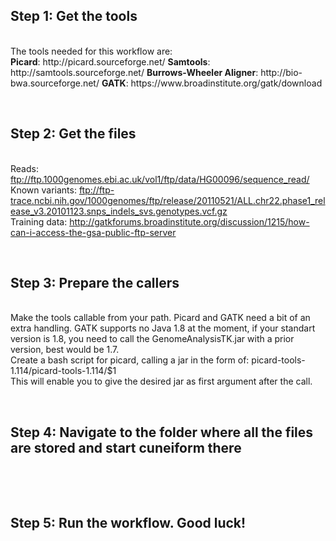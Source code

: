 <h2>Step 1: Get the tools</h2></br>
    The tools needed for this workflow are:</br>
    <b>Picard</b>: http://picard.sourceforge.net/
    <b>Samtools</b>: http://samtools.sourceforge.net/
    <b>Burrows-Wheeler Aligner</b>: http://bio-bwa.sourceforge.net/
    <b>GATK</b>: https://www.broadinstitute.org/gatk/download
    
</br><h2>Step 2: Get the files</h2></br>
    Reads: ftp://ftp.1000genomes.ebi.ac.uk/vol1/ftp/data/HG00096/sequence_read/</br>
    Known variants: ftp://ftp-trace.ncbi.nih.gov/1000genomes/ftp/release/20110521/ALL.chr22.phase1_release_v3.20101123.snps_indels_svs.genotypes.vcf.gz</br>
    Training data: http://gatkforums.broadinstitute.org/discussion/1215/how-can-i-access-the-gsa-public-ftp-server</br>
    
</br><h2>Step 3: Prepare the callers</h2></br>
    Make the tools callable from your path. Picard and GATK need a bit of an extra handling. GATK supports no Java 1.8 at the moment, if your standart version is 1.8, you need to call the GenomeAnalysisTK.jar with a prior version, best would be 1.7.</br>
    Create a bash script for picard, calling a jar in the form of: picard-tools-1.114/picard-tools-1.114/$1 </br>
    This will enable you to give the desired jar as first argument after the call.
    
</br><h2>Step 4: Navigate to the folder where all the files are stored and start cuneiform there</h2></br>

</br><h2>Step 5: Run the workflow. Good luck!</h2></br>